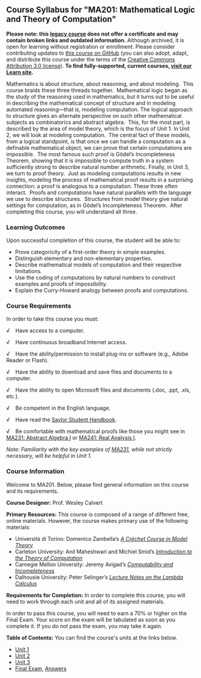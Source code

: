 Course Syllabus for "MA201: Mathematical Logic and Theory of Computation"
-------------------------------------------------------------------------

**Please note: this [legacy course](https://sayloracademy.zendesk.com/hc/en-us/articles/206089967) does not offer a certificate and may contain 
broken links and outdated information.** Although archived, it is open 
for learning without registration or enrollment. Please consider contributing 
updates to [this course on GitHub](https://github.com/saylordotorg/course_ma201) 
(you can also adopt, adapt, and distribute this course under the terms of 
the [Creative Commons Attribution 3.0 license](http://creativecommons.org/licenses/by/3.0/)). **To find fully-supported, current courses, [visit our 
Learn site](https://learn.saylor.org).**

Mathematics is about structure, about reasoning, and about modeling. 
This course braids these three threads together.  Mathematical logic
began as the study of the reasoning used in mathematics, but it turns
out to be useful in describing the mathematical concept of structure and
in modeling automated reasoning—that is, modeling computation. The
logical approach to structure gives an alternate perspective on such
other mathematical subjects as combinatorics and abstract algebra. 
This, for the most part, is described by the area of model theory, which
is the focus of Unit 1. In Unit 2, we will look at modeling
computation.  The central fact of these models, from a logical
standpoint, is that once we can handle a computation as a definable
mathematical object, we can prove that certain computations are
impossible.  The most famous such proof is Gödel’s Incompleteness
Theorem, showing that it is impossible to compute truth in a system
sufficiently strong to describe natural number arithmetic. Finally, in
Unit 3, we turn to proof theory.  Just as modeling computations results
in new insights, modeling the process of mathematical proof results in a
surprising connection: a proof is analogous to a computation. These
three often interact.  Proofs and computations have natural parallels
with the language we use to describe structures.  Structures from model
theory give natural settings for computation, as in Gödel’s
Incompleteness Theorem.  After completing this course, you will
understand all three.

### Learning Outcomes

Upon successful completion of this course, the student will be able to:

-   Prove categoricity of a first-order theory in simple examples.
-   Distinguish elementary and non-elementary properties.
-   Describe mathematical models of computation and their respective
    limitations.
-   Use the coding of computations by natural numbers to construct
    examples and proofs of impossibility.
-   Explain the Curry-Howard analogy between proofs and computations.

### Course Requirements

In order to take this course you must:  
  
 √    Have access to a computer.  
  
 √    Have continuous broadband Internet access.  
  
 √    Have the ability/permission to install plug-ins or software (e.g.,
Adobe Reader or Flash).  
  
 √    Have the ability to download and save files and documents to a
computer.  
  
 √    Have the ability to open Microsoft files and documents (.doc,
.ppt, .xls, etc.).  
  
 √    Be competent in the English language.  
  
 √    Have read the [Saylor Student
Handbook](https://resources.saylor.org/wwwresources/archived/site/wp-content/uploads/2012/05/Saylor-StudentHandbook.pdf).  
  
 √    Be comfortable with mathematical proofs like those you might see
in [MA231: Abstract Algebra I](http://www.saylor.org/courses/ma231/) or
[MA241: Real Analysis I](http://www.saylor.org/courses/ma241/).  
  
 *Note: Familiarity with the key examples of
[MA231](http://www.saylor.org/courses/ma231/), while not strictly
necessary, will be helpful in Unit 1.*

### Course Information

Welcome to MA201. Below, please find general information on this course
and its requirements.  
  
 **Course Designer:** Prof. Wesley Calvert  
  
 **Primary Resources:** This course is composed of a range of different
free, online materials. However, the course makes primary use of the
following materials:  

-   Università di Torino: Domenico Zambella’s [*A Crèchet Course in
    Model
    Theory*](http://www.dm.unito.it/personalpages/zambella/papers/creche/e.pdf)
-   Carleton University: Anil Maheshwari and Michiel Smid’s
    [*Introduction to the Theory of
    Computation*](https://resources.saylor.org/wwwresources/archived/site/wp-content/uploads/2013/10/MA201-Maheshwari-Smid-TheoryOfComputation.pdf)
-   Carnegie Mellon University: Jeremy Avigad’s [*Computability and
    Incompleteness*](http://www.andrew.cmu.edu/user/avigad/Teaching/candi_notes.pdf)
-   Dalhousie University: Peter Selinger’s [*Lecture Notes on the Lambda
    Calculus*](http://www.mscs.dal.ca/~selinger/papers/lambdanotes.pdf)

**Requirements for Completion:** In order to complete this course, you
will need to work through each unit and all of its assigned materials.  
  
 In order to pass this course, you will need to earn a 70% or higher on
the Final Exam. Your score on the exam will be tabulated as soon as you
complete it. If you do not pass the exam, you may take it again.  
  
**Table of Contents:** You can find the course's units at the links below.

- [Unit 1](https://legacy.saylor.org/ma201/Unit01/)
- [Unit 2](https://legacy.saylor.org/ma201/Unit02/)
- [Unit 3](https://legacy.saylor.org/ma201/Unit03/)
- [Final Exam](http://saylordotorg.github.io/LegacyExams/MA/MA201/MA201-FinalExam.html), [Answers](http://saylordotorg.github.io/LegacyExams/MA/MA201/MA201-FinalExam-Answers.html)
